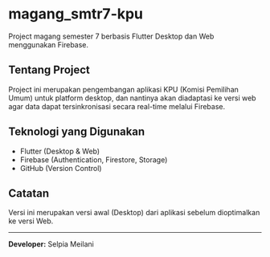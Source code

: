 # magang_smtr7-kpu

Project magang semester 7 berbasis Flutter Desktop dan Web menggunakan Firebase.

## Tentang Project

Project ini merupakan pengembangan aplikasi KPU (Komisi Pemilihan Umum) untuk platform desktop, 
dan nantinya akan diadaptasi ke versi web agar data dapat tersinkronisasi secara real-time melalui Firebase.

## Teknologi yang Digunakan
- Flutter (Desktop & Web)
- Firebase (Authentication, Firestore, Storage)
- GitHub (Version Control)

## Catatan
Versi ini merupakan versi awal (Desktop) dari aplikasi sebelum dioptimalkan ke versi Web.

---
**Developer:** Selpia Meilani
